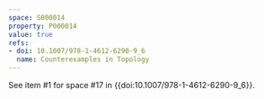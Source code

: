 ```yaml
---
space: S000014
property: P000014
value: true
refs:
- doi: 10.1007/978-1-4612-6290-9_6
  name: Counterexamples in Topology
---
```



See item #1 for space #17 in {{doi:10.1007/978-1-4612-6290-9_6}}.

